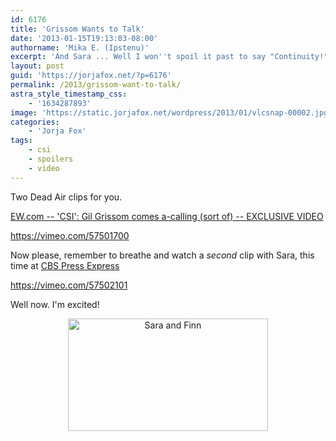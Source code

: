 ```yaml
---
id: 6176
title: 'Grissom Wants to Talk'
date: '2013-01-15T19:13:03-08:00'
authorname: 'Mika E. (Ipstenu)'
excerpt: 'And Sara ... Well I won''t spoil it past to say "Continuity!" Two CSI clips for you!'
layout: post
guid: 'https://jorjafox.net/?p=6176'
permalink: /2013/grissom-want-to-talk/
astra_style_timestamp_css:
    - '1634287893'
image: 'https://static.jorjafox.net/wordpress/2013/01/vlcsnap-00002.jpg'
categories:
    - 'Jorja Fox'
tags:
    - csi
    - spoilers
    - video
---
```


Two Dead Air clips for you.

<a href="http://insidetv.ew.com/2013/01/15/csi-gil-grissom-comes-a-calling-sort-of-exclusive-video/">EW.com -- 'CSI': Gil Grissom comes a-calling (sort of) -- EXCLUSIVE VIDEO</a>

https://vimeo.com/57501700

Now please, remember to breathe and watch a _second_ clip with Sara, this time at <a href="http://cbspressexpress.com/cbs-entertainment/video?watch=2ydi9mrs7d">CBS Press Express</a>

https://vimeo.com/57502101

Well now. I'm excited!
<p style="text-align: center;"><a href="//static.jorjafox.net/wordpress/2013/01/vlcsnap-00001.jpg"><img class="size-full wp-image-6177 aligncenter" alt="Sara and Finn" src="//static.jorjafox.net/wordpress/2013/01/vlcsnap-00001.jpg" width="320" height="180" /></a>
